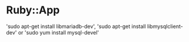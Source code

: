 # Ruby::App

'sudo apt-get install libmariadb-dev', 'sudo apt-get install libmysqlclient-dev' or 'sudo yum install mysql-devel'
